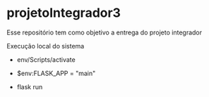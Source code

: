 # projetoIntegrador3
Esse repositório tem como objetivo a entrega do projeto integrador

Execução local do sistema

- env/Scripts/activate

- $env:FLASK_APP = "main"

- flask run